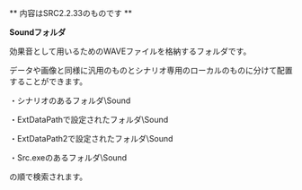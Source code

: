 ** 内容はSRC2.2.33のものです **

**Soundフォルダ**

効果音として用いるためのWAVEファイルを格納するフォルダです。

データや画像と同様に汎用のものとシナリオ専用のローカルのものに分けて配置することができます。

・シナリオのあるフォルダ\Sound

・ExtDataPathで設定されたフォルダ\Sound

・ExtDataPath2で設定されたフォルダ\Sound

・Src.exeのあるフォルダ\Sound

の順で検索されます。

